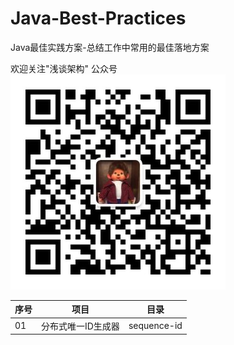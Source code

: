 # Java-Best-Practices
Java最佳实践方案-总结工作中常用的最佳落地方案

欢迎关注"浅谈架构" 公众号
![浅谈架构](./images/bytearch_qrcode.jpg)

|序号|项目|目录|
|---|--------------|--|
|01|分布式唯一ID生成器|sequence-id|